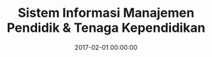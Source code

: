 ---
layout: inner
position: left
title: 'Sistem Informasi Manajemen Pendidik & Tenaga Kependidikan'
lead_text: 'Programmed the back-end and the client-end of the information system.'
tags: ['MySQL Database', 'PHP', 'Yii 2', 'HTML', 'CSS', 'jQuery']
featured_image: '/img/posts/simptk-min.png'
date: 2017-02-01 00:00:00
categories: ['Web Dev']
project_link: ''
button_icon: ''
button_text: ''
order: 9
visible: 1
company: 'Aditya Arta Abadi, PT'
---